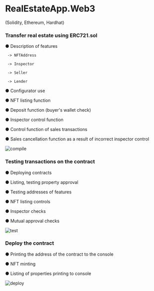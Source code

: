 # RealEstateApp.Web3

 (Solidity, Ethereum, Hardhat)

 ### Transfer real estate using ERC721.sol

   ● Description of features

     -> NFTAddress

     -> Inspector
  
     -> Seller
  
     -> Lender

   ● Configurator use

   ● NFT listing function

   ● Deposit function (buyer's wallet check)

   ● Inspector control function

   ● Control function of sales transactions

   ● Sales cancellation function as a result of incorrect inspector control


   ![compile](https://user-images.githubusercontent.com/85956625/207669130-14542a05-4216-4737-b531-187c4f693ecc.PNG)


  ### Testing transactions on the contract

   ● Deploying contracts

   ● Listing, testing property approval

   ● Testing addresses of features

   ● NFT listing controls

   ● Inspector checks

   ● Mutual approval checks


   ![test](https://user-images.githubusercontent.com/85956625/207670228-51acd2dd-c5ed-4a08-8610-543eb7ea5424.PNG)


  ### Deploy the contract

   ● Printing the address of the contract to the console

   ● NFT minting 

   ● Listing of properties printing to console


   ![deploy](https://user-images.githubusercontent.com/85956625/207671302-5e9e99b7-a700-413b-912f-9b2aba60a7aa.PNG)

